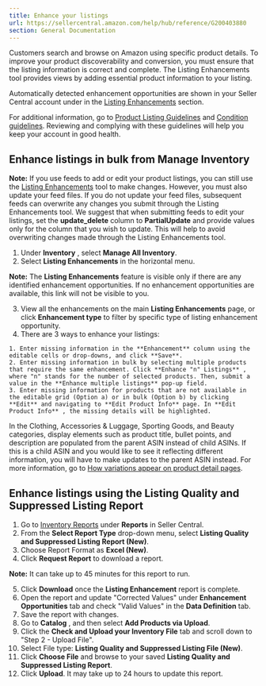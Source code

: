 ```yaml
---
title: Enhance your listings
url: https://sellercentral.amazon.com/help/hub/reference/G200403880
section: General Documentation
---
```


Customers search and browse on Amazon using specific product details. To
improve your product discoverability and conversion, you must ensure that the
listing information is correct and complete. The Listing Enhancements tool
provides views by adding essential product information to your listing.

Automatically detected enhancement opportunities are shown in your Seller
Central account under in the [Listing Enhancements](/inventory?viewId=DEFECT&)
section.

For additional information, go to [Product Listing
Guidelines](/gp/help/G202073140) and [Condition
guidelines](/gp/help/G200339950). Reviewing and complying with these
guidelines will help you keep your account in good health.

## Enhance listings in bulk from Manage Inventory

**Note:** If you use feeds to add or edit your product listings, you can still
use the [Listing
Enhancements](https://sellercentral.amazon.com/inventory?viewId=DEFECT) tool
to make changes. However, you must also update your feed files. If you do not
update your feed files, subsequent feeds can overwrite any changes you submit
through the Listing Enhancements tool. We suggest that when submitting feeds
to edit your listings, set the **update_delete** column to **PartialUpdate**
and provide values only for the column that you wish to update. This will help
to avoid overwriting changes made through the Listing Enhancements tool.

  

  1. Under **Inventory** , select **Manage All Inventory**.
  2. Select **Listing Enhancements** in the horizontal menu.

**Note:** The **Listing Enhancements** feature is visible only if there are
any identified enhancement opportunities. If no enhancement opportunities are
available, this link will not be visible to you.

  3. View all the enhancements on the main **Listing Enhancements** page, or click **Enhancement type** to filter by specific type of listing enhancement opportunity.
  4. There are 3 ways to enhance your listings:   

    1. Enter missing information in the **Enhancement** column using the editable cells or drop-downs, and click **Save**.
    2. Enter missing information in bulk by selecting multiple products that require the same enhancement. Click **Enhance "n" Listings** , where "n" stands for the number of selected products. Then, submit a value in the **Enhance multiple listings** pop-up field.
    3. Enter missing information for products that are not available in the editable grid (Option a) or in bulk (Option b) by clicking **Edit** and navigating to **Edit Product Info** page. In **Edit Product Info** , the missing details will be highlighted. 

In the Clothing, Accessories & Luggage, Sporting Goods, and Beauty categories,
display elements such as product title, bullet points, and description are
populated from the parent ASIN instead of child ASINs. If this is a child ASIN
and you would like to see it reflecting different information, you will have
to make updates to the parent ASIN instead. For more information, go to [How
variations appear on product detail pages](/gp/help/G202135360).

## Enhance listings using the Listing Quality and Suppressed Listing Report

  

  1. Go to [Inventory Reports](/listing/reports) under **Reports** in Seller Central.
  2. From the **Select Report Type** drop-down menu, select **Listing Quality and Suppressed Listing Report (New)**.
  3. Choose Report Format as **Excel (New)**.
  4. Click **Request Report** to download a report.

**Note:** It can take up to 45 minutes for this report to run.

  5. Click **Download** once the **Listing Enhancement** report is complete.
  6. Open the report and update "Corrected Values" under **Enhancement Opportunities** tab and check "Valid Values" in the **Data Definition** tab.
  7. Save the report with changes.
  8. Go to **Catalog** , and then select **Add Products via Upload**.
  9. Click the **Check and Upload your Inventory File** tab and scroll down to "Step 2 - Upload File".
  10. Select File type: **Listing Quality and Suppressed Listing File (New)**.
  11. Click **Choose File** and browse to your saved **Listing Quality and Suppressed Listing Report**.
  12. Click **Upload**. It may take up to 24 hours to update this report.

